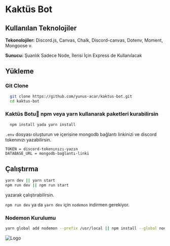 
# Kaktüs Bot

## Kullanılan Teknolojiler

**Tekonolojiler:** Discord.js, Canvas, Chalk, Discord-canvas, Dotenv, Moment, Mongoose v.

**Sunucu:** Şuanlık Sadece Node, İlerisi İçin Express de Kullanılacak


## Yükleme 

### Git Clone 
```bash
  git clone https://github.com/yunus-acar/kaktus-bot.git
  cd kaktus-bot
```
### Kaktüs Botu🌵 npm veya yarn  kullanarak paketleri kurabilirsin
```bash
  npm install yada yarn install
```

`.env` dosyası oluşturun ve içerisine mongodb bağlantı linkinizi ve discord tokenınızı yazabilirsin.
```env
TOKEN = discord-tokenınızı-yazın
DATABASE_URL = mongodb-bağlantı-linki
```

## Çalıştırma
```bash
yarn dev || yarn start
npm run dev || npm run start
``` 
yazarak çalıştırabilirsin.

`npm run dev` ya da `yarn dev` için `nodemon` indirmen gerekiyor.

### Nodemon Kurulumu

```bash 
yarn global add nodemon --prefix /usr/local || npm install --global nodemon
```

![Logo](https://res.cloudinary.com/dgr6spsst/image/upload/c_scale,w_250/v1621794612/kaktus-bot-logo.png)

